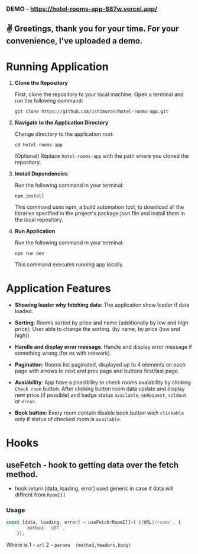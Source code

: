 ### DEMO - https://hotel-rooms-app-687w.vercel.app/

## ✌️ Greetings, thank you for your time. For your convenience, I've uploaded a demo.

# Running Application

1.  **Clone the Repository**
    
    First, clone the repository to your local machine. Open a terminal and run the following command:
    
    `git clone https://github.com/ishimoron/hotel-rooms-app.git` 
  

2.  **Navigate to the Application Directory**
    
    Change directory to the application root:
    
    `cd hotel-rooms-app` 
    
    (Optional) Replace `hotel-rooms-app` with the path where you cloned the repository.


3.  **Install Dependencies**

    Run the following command in your terminal:

    `npm install`

    This command uses npm, a build automation tool, to download all the libraries specified in the project's package.json file and install them in the local repository.


4.  **Run Application**

    Run the following command in your terminal:

    `npm run dev`

    This command executes running app locally.
    
#

# Application Features

- **Showing loader why fetching data**: The application show loader if data loaded.

- **Sorting**: Rooms sorted by price and name (additionally by low and high price); User able to change the sorting. (by name,
by price (low and high))

- **Handle and display error message**: Handle and display error message if something wrong (for ex with network).

- **Pagination**: Rooms list paginated, displayed up to 4 elements on each page with arrows to next and prev page and buttons first/last page.

- **Avaiability**: App have a possibility to check rooms avaiability by clicking `Check room` button. After clicking button room data update and display new price (if possible) and badge status `available`,
`onRequest`, `soldout` or `error`.

- **Book button**: Every room contain disable book button wich `clickable` only if status of checked room is `available`.

# Hooks

## useFetch - hook to getting data over the fetch method. 

- hook return [data, loading, error]
used generic in case if data will diffrent from `RoomI[]`

### Usage 
```javascript 
const [data, loading, error] = useFetch<RoomI[]>(`${URL}/rooms`, {
		method: 'GET',
	});
```
Where is 1 - `url`
2 - `params  (method,headers,body)`
